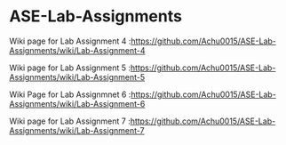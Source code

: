 # ASE-Lab-Assignments


Wiki page for Lab Assignment 4 :https://github.com/Achu0015/ASE-Lab-Assignments/wiki/Lab-Assignment-4

Wiki page for Lab Assignment 5 :https://github.com/Achu0015/ASE-Lab-Assignments/wiki/Lab-Assignment-5

Wiki Page for Lab Assignmnet 6 :https://github.com/Achu0015/ASE-Lab-Assignments/wiki/Lab-Assignment-6

Wiki page for Lab Assignment 7 :https://github.com/Achu0015/ASE-Lab-Assignments/wiki/Lab-Assignment-7
